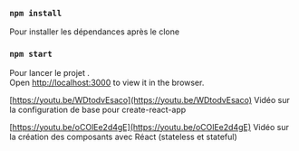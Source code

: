 ### `npm install`
Pour installer les dépendances après le clone

### `npm start`

Pour lancer le projet .\
Open [http://localhost:3000](http://localhost:3000) to view it in the browser.

[https://youtu.be/WDtodvEsaco](https://youtu.be/WDtodvEsaco) Vidéo sur la configuration de base pour create-react-app

[https://youtu.be/oCOlEe2d4gE](https://youtu.be/oCOlEe2d4gE) Vidéo sur la création des composants avec Réact (stateless et stateful)